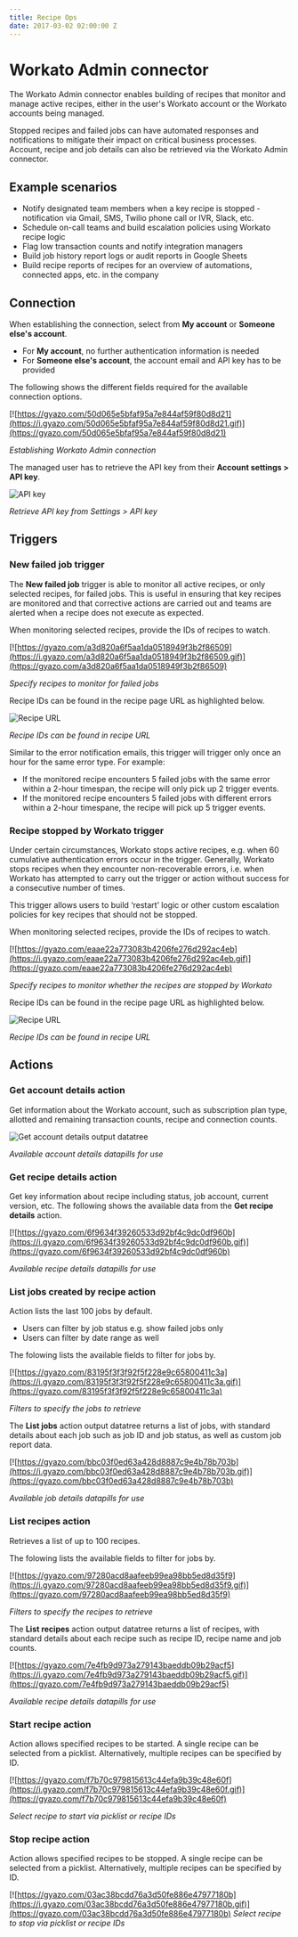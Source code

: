 ```yaml
---
title: Recipe Ops
date: 2017-03-02 02:00:00 Z
---
```


# Workato Admin connector
The Workato Admin connector enables building of recipes that monitor and manage active recipes, either in the user's Workato account or the Workato accounts being managed.

Stopped recipes and failed jobs can have automated responses and notifications to mitigate their impact on critical business processes. Account, recipe and job details can also be retrieved via the Workato Admin connector.

## Example scenarios
- Notify designated team members when a key recipe is stopped - notification via Gmail, SMS, Twilio phone call or IVR, Slack, etc.
- Schedule on-call teams and build escalation policies using Workato recipe logic
- Flag low transaction counts and notify integration managers
- Build job history report logs or audit reports in Google Sheets
- Build recipe reports of recipes for an overview of automations, connected apps, etc. in the company

## Connection
When establishing the connection, select from **My account** or **Someone else's account**.
- For **My account**, no further authentication information is needed
- For **Someone else's account**, the account email and API key has to be provided

The following shows the different fields required for the available connection options.

[![https://gyazo.com/50d065e5bfaf95a7e844af59f80d8d21](https://i.gyazo.com/50d065e5bfaf95a7e844af59f80d8d21.gif)](https://gyazo.com/50d065e5bfaf95a7e844af59f80d8d21)

*Establishing Workato Admin connection*

The managed user has to retrieve the API key from their **Account settings > API key**.

![API key](/_uploads/recipe-ops/api-key.png)

*Retrieve API key from Settings > API key*

## Triggers

### New failed job trigger
The **New failed job** trigger is able to monitor all active recipes, or only selected recipes, for failed jobs. This is useful in ensuring that key recipes are monitored and that corrective actions are carried out and teams are alerted when a recipe does not execute as expected.

When monitoring selected recipes, provide the IDs of recipes to watch.

[![https://gyazo.com/a3d820a6f5aa1da0518949f3b2f86509](https://i.gyazo.com/a3d820a6f5aa1da0518949f3b2f86509.gif)](https://gyazo.com/a3d820a6f5aa1da0518949f3b2f86509)

*Specify recipes to monitor for failed jobs*

Recipe IDs can be found in the recipe page URL as highlighted below.

![Recipe URL](/_uploads/recipe-ops/recipe-url.png)

*Recipe IDs can be found in recipe URL*

Similar to the error notification emails, this trigger will trigger only once an hour for the same error type. For example:
- If the monitored recipe encounters 5 failed jobs with the same error within a 2-hour timespan, the recipe will only pick up 2 trigger events.
- If the monitored recipe encounters 5 failed jobs with different errors within a 2-hour timespane, the recipe will pick up 5 trigger events.

### Recipe stopped by Workato trigger
Under certain circumstances, Workato stops active recipes, e.g. when 60 cumulative authentication errors occur in the trigger. Generally, Workato stops recipes when they encounter non-recoverable errors, i.e. when Workato has attempted to carry out the trigger or action without success for a consecutive number of times.

This trigger allows users to build ‘restart’ logic or other custom escalation policies for key recipes that should not be stopped.

When monitoring selected recipes, provide the IDs of recipes to watch.

[![https://gyazo.com/eaae22a773083b4206fe276d292ac4eb](https://i.gyazo.com/eaae22a773083b4206fe276d292ac4eb.gif)](https://gyazo.com/eaae22a773083b4206fe276d292ac4eb)

*Specify recipes to monitor whether the recipes are stopped by Workato*

Recipe IDs can be found in the recipe page URL as highlighted below.

![Recipe URL](/_uploads/recipe-ops/recipe-url.png)

*Recipe IDs can be found in recipe URL*

## Actions

### Get account details action
Get information about the Workato account, such as subscription plan type, allotted and remaining transaction counts, recipe and connection counts.

![Get account details output datatree](/_uploads/recipe-ops/get-account-details.png)

*Available account details datapills for use*

### Get recipe details action
Get key information about recipe including status, job account, current version, etc. The following shows the available data from the **Get recipe details** action.

[![https://gyazo.com/6f9634f39260533d92bf4c9dc0df960b](https://i.gyazo.com/6f9634f39260533d92bf4c9dc0df960b.gif)](https://gyazo.com/6f9634f39260533d92bf4c9dc0df960b)

*Available recipe details datapills for use*

### List jobs created by recipe action
Action lists the last 100 jobs by default.
- Users can filter by job status e.g. show failed jobs only
- Users can filter by date range as well

The folowing lists the available fields to filter for jobs by.

[![https://gyazo.com/83195f3f3f92f5f228e9c65800411c3a](https://i.gyazo.com/83195f3f3f92f5f228e9c65800411c3a.gif)](https://gyazo.com/83195f3f3f92f5f228e9c65800411c3a)

*Filters to specify the jobs to retrieve*

The **List jobs** action output datatree returns a list of jobs, with standard details about each job such as job ID and job status, as well as custom job report data.

[![https://gyazo.com/bbc03f0ed63a428d8887c9e4b78b703b](https://i.gyazo.com/bbc03f0ed63a428d8887c9e4b78b703b.gif)](https://gyazo.com/bbc03f0ed63a428d8887c9e4b78b703b)

*Available job details datapills for use*

### List recipes action
Retrieves a list of up to 100 recipes.

The folowing lists the available fields to filter for jobs by.

[![https://gyazo.com/97280acd8aafeeb99ea98bb5ed8d35f9](https://i.gyazo.com/97280acd8aafeeb99ea98bb5ed8d35f9.gif)](https://gyazo.com/97280acd8aafeeb99ea98bb5ed8d35f9)

*Filters to specify the recipes to retrieve*

The **List recipes** action output datatree returns a list of recipes, with standard details about each recipe such as recipe ID, recipe name and job counts.

[![https://gyazo.com/7e4fb9d973a279143baeddb09b29acf5](https://i.gyazo.com/7e4fb9d973a279143baeddb09b29acf5.gif)](https://gyazo.com/7e4fb9d973a279143baeddb09b29acf5)

*Available recipe details datapills for use*

### Start recipe action
Action allows specified recipes to be started. A single recipe can be selected from a picklist. Alternatively, multiple recipes can be specified by ID.

[![https://gyazo.com/f7b70c979815613c44efa9b39c48e60f](https://i.gyazo.com/f7b70c979815613c44efa9b39c48e60f.gif)](https://gyazo.com/f7b70c979815613c44efa9b39c48e60f)

*Select recipe to start via picklist or recipe IDs*

### Stop recipe action
Action allows specified recipes to be stopped. A single recipe can be selected from a picklist. Alternatively, multiple recipes can be specified by ID.

[![https://gyazo.com/03ac38bcdd76a3d50fe886e47977180b](https://i.gyazo.com/03ac38bcdd76a3d50fe886e47977180b.gif)](https://gyazo.com/03ac38bcdd76a3d50fe886e47977180b)
*Select recipe to stop via picklist or recipe IDs*